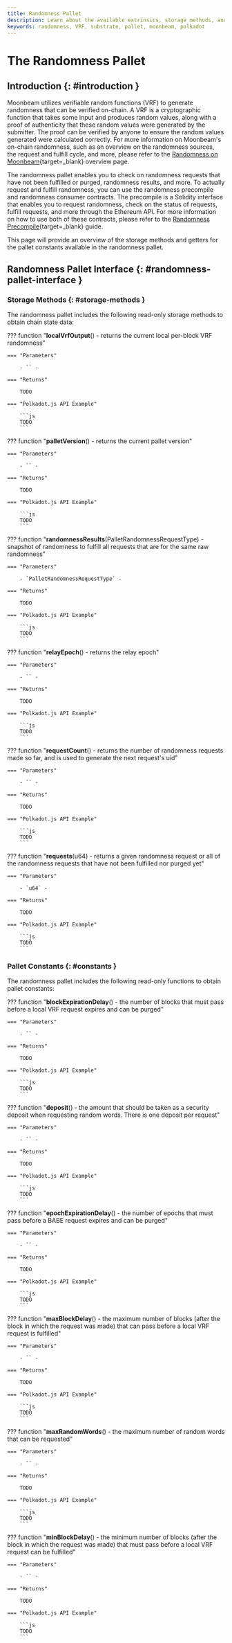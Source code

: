 ```yaml
---
title: Randomness Pallet
description: Learn about the available extrinsics, storage methods, and constants in the Randomness Pallet on Moonbeam to retrieve data on randomness requests and results.
keywords: randomness, VRF, substrate, pallet, moonbeam, polkadot
---
```


# The Randomness Pallet

## Introduction {: #introduction }

Moonbeam utilizes verifiable random functions (VRF) to generate randomness that can be verified on-chain. A VRF is a cryptographic function that takes some input and produces random values, along with a proof of authenticity that these random values were generated by the submitter. The proof can be verified by anyone to ensure the random values generated were calculated correctly. For more information on Moonbeam's on-chain randomness, such as an overview on the randomness sources, the request and fulfill cycle, and more, please refer to the [Randomness on Moonbeam](/learn/features/randomness){target=_blank} overview page.

The randomness pallet enables you to check on randomness requests that have not been fulfilled or purged, randomness results, and more. To actually request and fulfill randomness, you can use the randomness precompile and randomness consumer contracts. The precompile is a Solidity interface that enables you to request randomness, check on the status of requests, fulfill requests, and more through the Ethereum API. For more information on how to use both of these contracts, please refer to the [Randomness Precompile](/builders/pallets-precompiles/precompiles/randomness){target=_blank} guide.

This page will provide an overview of the storage methods and getters for the pallet constants available in the randomness pallet.

## Randomness Pallet Interface {: #randomness-pallet-interface }

### Storage Methods {: #storage-methods }

The randomness pallet includes the following read-only storage methods to obtain chain state data:

??? function "**localVrfOutput**() - returns the current local per-block VRF randomness"

    === "Parameters"

        - `` -

    === "Returns"

        TODO

    === "Polkadot.js API Example"

        ```js
        TODO
        ```

??? function "**palletVersion**() - returns the current pallet version"

    === "Parameters"

        - `` -

    === "Returns"

        TODO

    === "Polkadot.js API Example"

        ```js
        TODO
        ```

??? function "**randomnessResults**(PalletRandomnessRequestType) - snapshot of randomness to fulfill all requests that are for the same raw randomness"

    === "Parameters"

        - `PalletRandomnessRequestType` -

    === "Returns"

        TODO

    === "Polkadot.js API Example"

        ```js
        TODO
        ```

??? function "**relayEpoch**() - returns the relay epoch"

    === "Parameters"

        - `` -

    === "Returns"

        TODO

    === "Polkadot.js API Example"

        ```js
        TODO
        ```

??? function "**requestCount**() - returns the number of randomness requests made so far, and is used to generate the next request's uid"

    === "Parameters"

        - `` -

    === "Returns"

        TODO

    === "Polkadot.js API Example"

        ```js
        TODO
        ```

??? function "**requests**(u64) - returns a given randomness request or all of the randomness requests that have not been fulfilled nor purged yet"

    === "Parameters"

        - `u64` -

    === "Returns"

        TODO

    === "Polkadot.js API Example"

        ```js
        TODO
        ```


### Pallet Constants {: #constants }

The randomness pallet includes the following read-only functions to obtain pallet constants:

??? function "**blockExpirationDelay**() - the number of blocks that must pass before a local VRF request expires and can be purged"

    === "Parameters"

        - `` -

    === "Returns"

        TODO

    === "Polkadot.js API Example"

        ```js
        TODO
        ```

??? function "**deposit**() - the amount that should be taken as a security deposit when requesting random words. There is one deposit per request"

    === "Parameters"

        - `` -

    === "Returns"

        TODO

    === "Polkadot.js API Example"

        ```js
        TODO
        ```

??? function "**epochExpirationDelay**() - the number of epochs that must pass before a BABE request expires and can be purged"

    === "Parameters"

        - `` -

    === "Returns"

        TODO

    === "Polkadot.js API Example"

        ```js
        TODO
        ```

??? function "**maxBlockDelay**() - the maximum number of blocks (after the block in which the request was made) that can pass before a local VRF request is fulfilled"

    === "Parameters"

        - `` -

    === "Returns"

        TODO

    === "Polkadot.js API Example"

        ```js
        TODO
        ```

??? function "**maxRandomWords**() - the maximum number of random words that can be requested"

    === "Parameters"

        - `` -

    === "Returns"

        TODO

    === "Polkadot.js API Example"

        ```js
        TODO
        ```

??? function "**minBlockDelay**() - the minimum number of blocks (after the block in which the request was made) that must pass before a local VRF request can be fulfilled"

    === "Parameters"

        - `` -

    === "Returns"

        TODO

    === "Polkadot.js API Example"

        ```js
        TODO
        ```

